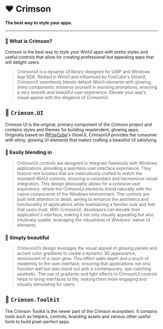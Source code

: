 # ♥️ Crimson

#### The best way to style your apps.

---

### 🤔 What is Crimson?

Crimson is the best way to style your WinUI apps with pretty styles and useful controls that allow for creating professional but appealing apps that will delight users.

> CrimsonUI is a dynamic UI library designed for UWP and Windows App SDK. Rooted in WinUI and influenced by FireCube's GlowUI, CrimsonUI seamlessly blends default WinUI elements with glowing, shiny components. Immerse yourself in stunning animations, ensuring a very smooth and beautiful user experience. Elevate your app's visual appeal with the elegance of CrimsonUI.

## 🎨 `Crimson.UI`

<!--
> [!NOTE]
> Requires `CommunityToolkit.WinUI.UI.Controls` for WinAppSdk and `CommunityToolkit.UWP.UI.Controls` for UWP support.
-->

Crimson UI is the original, primary component of the Crimson project and contains styles and themes for building resplendent, glowing apps.
Originally based on [@FireCube](https://github.com/firecubestudios)'s GlowUI, CrimsonUI provides the consumer with shiny, glowing UI elements that makes crafting a beautiful UI satisfying.

### 🔳 Easily blending in

> CrimsonUI controls are designed to integrate flawlessly with Windows applications, providing a seamless user interface experience. They feature rest brushes that are meticulously crafted to match the standard WinUI controls, ensuring a consistent and harmonious visual integration. This design philosophy allows for a cohesive user experience, where the CrimsonUI elements blend naturally with the native components of the Windows environment. The controls are built with attention to detail, aiming to enhance the aesthetics and functionality of applications while maintaining a familiar look and feel that users trust. With CrimsonUI, developers can elevate their application's interface, making it not only visually appealing but also intuitively usable, leveraging the robustness of Windows' native UI elements.

### 🌠 Simply beautiful

> CrimsonUI’s design leverages the visual appeal of glowing panels and accent color gradients to create a dynamic 3D appearance, reminiscent of a neon glow. This effect adds depth and a touch of modernity to the user interface, ensuring that applications not only function well but also stand out with a contemporary, eye-catching aesthetic. The use of gradients and light effects in CrimsonUI controls helps to bring interfaces to life, making them more engaging and visually stimulating for users.

## 🧰 `Crimson.Toolkit`

The Crimson Toolkit is the newer part of the Crimson ecosystem. It contains tools such as helpers, controls, branding assets and various other useful tools to build pixel-perfect apps.

